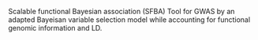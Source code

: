 Scalable functional Bayesian association (SFBA) 
Tool for GWAS by an adapted Bayeisan variable selection model while accounting for functional genomic information and LD.
